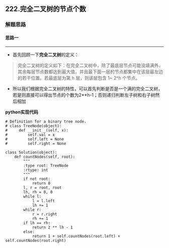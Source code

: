 ## 222.完全二叉树的节点个数
### 解题思路
#### 思路一
****
- 首先回顾一下**完全二叉树**的定义：
> 完全二叉树的定义如下：在完全二叉树中，除了最底层节点可能没填满外，其余每层节点数都达到最大值，并且最下面一层的节点都集中在该层最左边的若干位置。若最底层为第 h 层，则该层包含 1~ 2^h 个节点。
- 所以我们根据完全二叉树的特性，可以首先判断是否是一个满的完全二叉树，若是则直接可以得出节点的个数为2**h-1；否则递归判断左子树和右子树然后相加

**python实现代码**
```
# Definition for a binary tree node.
# class TreeNode(object):
#     def __init__(self, x):
#         self.val = x
#         self.left = None
#         self.right = None

class Solution(object):
    def countNodes(self, root):
        """
        :type root: TreeNode
        :rtype: int
        """
        if not root:
            return 0
        l, r = root, root
        lh, rh = 0, 0
        while l:
            l = l.left
            lh += 1
        while r:
            r = r.right
            rh += 1
        if lh == rh:
            return 2 ** lh - 1
        else:
            return 1 + self.countNodes(root.left) + self.countNodes(root.right)
        

```

